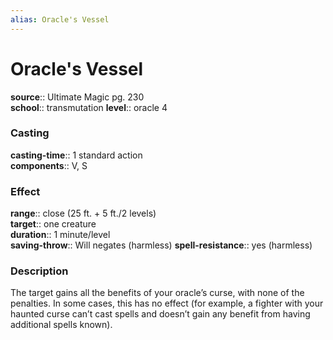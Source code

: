 ```yaml
---
alias: Oracle's Vessel
---
```


# Oracle's Vessel 

**source**:: Ultimate Magic pg. 230  
**school**:: transmutation
**level**:: oracle 4

### Casting 

**casting-time**:: 1 standard action  
**components**:: V, S

### Effect 

**range**:: close (25 ft. + 5 ft./2 levels)  
**target**:: one creature  
**duration**:: 1 minute/level  
**saving-throw**:: Will negates (harmless)
**spell-resistance**:: yes (harmless)

### Description 

The target gains all the benefits of your oracle’s curse, with none of the penalties. In some cases, this has no effect (for example, a fighter with your haunted curse can’t cast spells and doesn’t gain any benefit from having additional spells known).

